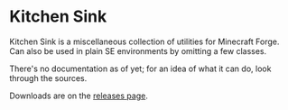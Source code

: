 Kitchen Sink
==========

Kitchen Sink is a miscellaneous collection of utilities for Minecraft Forge.
Can also be used in plain SE environments by omitting a few classes.

There's no documentation as of yet; for an idea of what it can do, look through the sources.

Downloads are on the [releases page](http://github.com/AesenV/Kitchen-Sink).